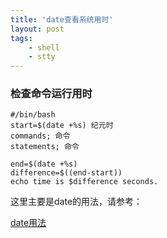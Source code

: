 ```yaml
---
title: 'date查看系统用时'
layout: post
tags:
    - shell
    - stty
---
```


### 检查命令运行用时

	#/bin/bash
	start=$(date +%s) 纪元时
	commands; 命令
	statements; 命令

	end=$(date +%s)
	difference=$((end-start))
	echo time is $difference seconds.


这里主要是date的用法，请参考：
>
[date用法](http://www.linuxso.com/command/date.html)






